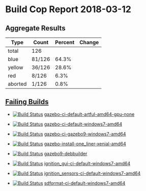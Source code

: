 # Build Cop Report 2018-03-12

## Aggregate Results

| Type | Count | Percent | Change |
|--|--|--|--|
| total | 126 | |  |
| blue | 81/126 | 64.3% |  |
| yellow | 36/126 | 28.6% |  |
| red | 8/126 | 6.3% |  |
| aborted | 1/126 | 0.8% |  |

## [Failing Builds](https://build.osrfoundation.org/view/main/view/BuildCopFail/)

* [![Build Status](https://build.osrfoundation.org/job/gazebo-ci-default-artful-amd64-gpu-none//badge/icon)](https://build.osrfoundation.org/job/gazebo-ci-default-artful-amd64-gpu-none/) [gazebo-ci-default-artful-amd64-gpu-none](https://build.osrfoundation.org/job/gazebo-ci-default-artful-amd64-gpu-none/)

* [![Build Status](https://build.osrfoundation.org/job/gazebo-ci-default-windows7-amd64//badge/icon)](https://build.osrfoundation.org/job/gazebo-ci-default-windows7-amd64/) [gazebo-ci-default-windows7-amd64](https://build.osrfoundation.org/job/gazebo-ci-default-windows7-amd64/)

* [![Build Status](https://build.osrfoundation.org/job/gazebo-ci-gazebo9-windows7-amd64//badge/icon)](https://build.osrfoundation.org/job/gazebo-ci-gazebo9-windows7-amd64/) [gazebo-ci-gazebo9-windows7-amd64](https://build.osrfoundation.org/job/gazebo-ci-gazebo9-windows7-amd64/)

* [![Build Status](https://build.osrfoundation.org/job/gazebo-install-one_liner-xenial-amd64//badge/icon)](https://build.osrfoundation.org/job/gazebo-install-one_liner-xenial-amd64/) [gazebo-install-one_liner-xenial-amd64](https://build.osrfoundation.org/job/gazebo-install-one_liner-xenial-amd64/)

* [![Build Status](https://build.osrfoundation.org/job/gazebo9-debbuilder//badge/icon)](https://build.osrfoundation.org/job/gazebo9-debbuilder/) [gazebo9-debbuilder](https://build.osrfoundation.org/job/gazebo9-debbuilder/)

* [![Build Status](https://build.osrfoundation.org/job/ignition_gui-ci-default-windows7-amd64//badge/icon)](https://build.osrfoundation.org/job/ignition_gui-ci-default-windows7-amd64/) [ignition_gui-ci-default-windows7-amd64](https://build.osrfoundation.org/job/ignition_gui-ci-default-windows7-amd64/)

* [![Build Status](https://build.osrfoundation.org/job/ignition_sensors-ci-default-windows7-amd64//badge/icon)](https://build.osrfoundation.org/job/ignition_sensors-ci-default-windows7-amd64/) [ignition_sensors-ci-default-windows7-amd64](https://build.osrfoundation.org/job/ignition_sensors-ci-default-windows7-amd64/)

* [![Build Status](https://build.osrfoundation.org/job/sdformat-ci-default-windows7-amd64//badge/icon)](https://build.osrfoundation.org/job/sdformat-ci-default-windows7-amd64/) [sdformat-ci-default-windows7-amd64](https://build.osrfoundation.org/job/sdformat-ci-default-windows7-amd64/)